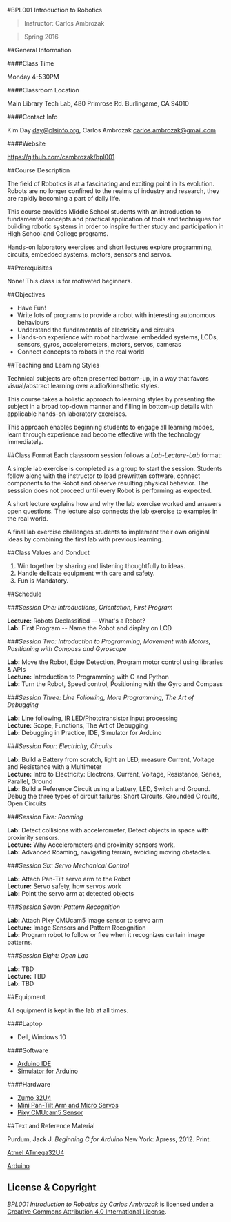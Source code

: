 #BPL001 Introduction to Robotics

> Instructor: Carlos Ambrozak

> Spring 2016

##General Information

####Class Time

Monday 4-530PM

####Classroom Location 

Main Library Tech Lab, 480 Primrose Rd.  Burlingame, CA 94010

####Contact Info

Kim Day day@plsinfo.org, Carlos Ambrozak carlos.ambrozak@gmail.com

####Website

https://github.com/cambrozak/bpl001

##Course Description

The field of Robotics is at a fascinating and exciting point in its evolution.
Robots are no longer confined to the realms of industry and research,
they are rapidly becoming a part of daily life.

This course provides Middle School students with an introduction
to fundamental concepts and practical application of tools and techniques for building robotic systems
in order to inspire further study and participation in High School and College programs.

Hands-on laboratory exercises and short lectures explore
programming, circuits, embedded systems, motors, sensors and servos.

##Prerequisites

None!  This class is for motivated beginners.

##Objectives

* Have Fun!
* Write lots of programs to provide a robot with interesting autonomous behaviours
* Understand the fundamentals of electricity and circuits
* Hands-on experience with robot hardware: embedded systems, LCDs, sensors, gyros, accelerometers, motors, servos, cameras
* Connect concepts to robots in the real world 

##Teaching and Learning Styles

Technical subjects are often presented bottom-up, in a way that favors visual/abstract learning over audio/kinesthetic styles.   

This course takes a holistic approach to learning styles
by presenting the subject in a broad top-down manner
and filling in bottom-up details with applicable hands-on laboratory exercises.

This approach enables beginning students to engage all learning modes, learn through experience and become effective with the technology immediately.

##Class Format
Each classroom session follows a *Lab-Lecture-Lab* format:

A simple lab exercise is completed as a group to start the session.
Students follow along with the instructor to load prewritten software,
connect components to the Robot and observe resulting physical behavior.
The sesssion does not proceed until every Robot is performing as expected.

A short lecture explains how and why the lab exercise worked and answers open questions.
The lecture also connects the lab exercise to examples in the real world.

A final lab exercise challenges students to implement their own original ideas
by combining the first lab with previous learning.

##Class Values and Conduct

1. Win together by sharing and listening thoughtfully to ideas.
2. Handle delicate equipment with care and safety.
3. Fun is Mandatory.

##Schedule

###_Session One: Introductions, Orientation, First Program_

**Lecture:** Robots Declassified -- What's a Robot?<br>
**Lab:** First Program -- Name the Robot and display on LCD

###_Session Two: Introduction to Programming, Movement with Motors, Positioning with Compass and Gyroscope_

**Lab:** Move the Robot, Edge Detection, Program motor control using libraries & APIs<br>
**Lecture:** Introduction to Programming with C and Python<br>
**Lab:** Turn the Robot, Speed control, Positioning with the Gyro and Compass

###_Session Three: Line Following, More Programming, The Art of Debugging_

**Lab:** Line following, IR LED/Phototransistor input processing<br>
**Lecture:** Scope, Functions, The Art of Debugging<br>
**Lab:** Debugging in Practice, IDE, Simulator for Arduino

###_Session Four: Electricity, Circuits_

**Lab:** Build a Battery from scratch, light an LED, measure Current, Voltage and Resistance with a Multimeter<br>
**Lecture:** Intro to Electricity: Electrons, Current, Voltage, Resistance, Series, Parallel, Ground<br>
**Lab:** Build a Reference Circuit using a battery, LED, Switch and Ground.  Debug the three types of circuit failures: Short Circuits, Grounded Circuits, Open Circuits 

###_Session Five: Roaming_

**Lab:**  Detect collisions with accelerometer, Detect objects in space with proximity sensors.<br>
**Lecture:**  Why Accelerometers and proximity sensors work.<br>
**Lab:** Advanced Roaming, navigating terrain, avoiding moving obstacles.

###_Session Six: Servo Mechanical Control_

**Lab:** Attach Pan-Tilt servo arm to the Robot<br>
**Lecture:** Servo safety, how servos work<br>
**Lab:** Point the servo arm at detected objects

###_Session Seven: Pattern Recognition_

**Lab:** Attach Pixy CMUcam5 image sensor to servo arm<br>
**Lecture:** Image Sensors and Pattern Recognition<br>
**Lab:**  Program robot to follow or flee when it recognizes certain image patterns.

###_Session Eight: Open Lab_

**Lab:** TBD<br>
**Lecture:** TBD<br>
**Lab:** TBD

##Equipment

All equipment is kept in the lab at all times.

####Laptop

* Dell, Windows 10

####Software

* [Arduino IDE](https://www.arduino.cc/en/Main/Software)
* [Simulator for Arduino](http://www.virtronics.com.au/Simulator-for-Arduino.html)

####Hardware

* [Zumo 32U4](https://www.pololu.com/product/3126/resources)
* [Mini Pan-Tilt Arm and Micro Servos](https://www.adafruit.com/products/1967)
* [Pixy CMUcam5 Sensor](https://www.adafruit.com/products/1906) 

##Text and Reference Material

Purdum, Jack J. *Beginning C for Arduino* New York: Apress, 2012. Print.

[Atmel ATmega32U4](http://www.atmel.com/devices/atmega32u4.aspx)

[Arduino](https://www.arduino.cc/)

## License & Copyright

*BPL001 Introduction to Robotics by Carlos Ambrozak* is licensed under a [Creative Commons Attribution 4.0 International License](http://creativecommons.org/licenses/by/4.0/).
